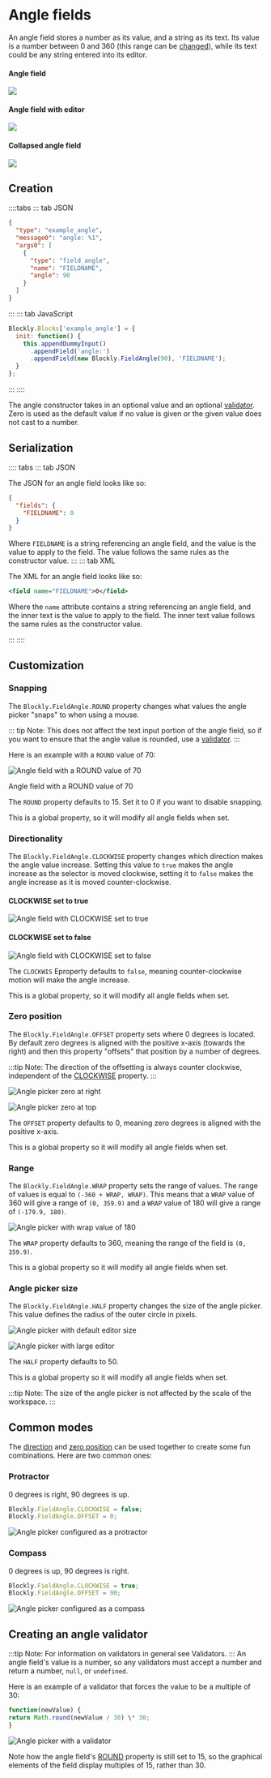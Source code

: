 # Angle fields

An angle field stores a number as its value, and a string as its text. Its value is a number between 0 and 360 (this range can be [changed](#range)), while its text could be any string entered into its editor.

#### Angle field

![](./angle/on_block.png)

#### Angle field with editor

![](./angle/with_editor.png)

#### Collapsed angle field

![](./angle/collapsed.png)

## Creation

::::tabs
::: tab JSON

```json
{
  "type": "example_angle",
  "message0": "angle: %1",
  "args0": [
    {
      "type": "field_angle",
      "name": "FIELDNAME",
      "angle": 90
    }
  ]
}
```

:::
::: tab JavaScript

```javascript
Blockly.Blocks['example_angle'] = {
  init: function() {
    this.appendDummyInput()
      .appendField('angle:')
      .appendField(new Blockly.FieldAngle(90), 'FIELDNAME');
  }
};
```

:::
::::

The angle constructor takes in an optional value and an optional [validator](#creating_an_angle_validator). Zero is used as the default value if no value is given or the given value does not cast to a number.

## Serialization

:::: tabs
::: tab JSON

The JSON for an angle field looks like so:

```json
{
  "fields": {
    "FIELDNAME": 0
  }
}
```

Where `FIELDNAME` is a string referencing an angle field, and the value is the value to apply to the field. The value follows the same rules as the constructor value.
:::
::: tab XML

The XML for an angle field looks like so:

```xml
<field name="FIELDNAME">0</field>
```

Where the `name` attribute contains a string referencing an angle field, and the inner text is the value to apply to the field. The inner text value follows the same rules as the constructor value.

:::
::::

## Customization

### Snapping

The `Blockly.FieldAngle.ROUND` property changes what values the angle picker "snaps" to when using a mouse.

::: tip
Note: This does not affect the text input portion of the angle field, so if you want to ensure that the angle value is rounded, use a [validator](#creating_an_angle_validator).
:::

Here is an example with a `ROUND` value of 70:

![Angle field with a ROUND value of 70](./angle/round_70.gif)

Angle field with a ROUND value of 70

The `ROUND` property defaults to 15. Set it to 0 if you want to disable snapping.

This is a global property, so it will modify all angle fields when set.

### Directionality

The `Blockly.FieldAngle.CLOCKWISE` property changes which direction makes the angle value increase. Setting this value to `true` makes the angle increase as the selector is moved clockwise, setting it to `false` makes the angle increase as it is moved counter-clockwise.

#### CLOCKWISE set to true

![Angle field with CLOCKWISE set to true](./angle/clockwise_true.gif)

#### CLOCKWISE set to false

![Angle field with CLOCKWISE set to false](./angle/clockwise_false.gif)

The `CLOCKWIS` Eproperty defaults to `false`, meaning counter-clockwise motion will make the angle increase.

This is a global property, so it will modify all angle fields when set.

### Zero position

The `Blockly.FieldAngle.OFFSET` property sets where 0 degrees is located. By default zero degrees is aligned with the positive x-axis (towards the right) and then this property "offsets" that position by a number of degrees.

:::tip
Note: The direction of the offsetting is always counter clockwise, independent of the [CLOCKWISE](#directionality) property.
:::

![Angle picker zero at right](./angle/offset_right.png)

![Angle picker zero at top](./angle/offset_top.png)

The `OFFSET` property defaults to 0, meaning zero degrees is aligned with the positive x-axis.

This is a global property so it will modify all angle fields when set.

### Range

The `Blockly.FieldAngle.WRAP` property sets the range of values. The range of values is equal to `(-360 + WRAP, WRAP)`. This means that a `WRAP` value of 360 will give a range of `(0, 359.9)` and a `WRAP` value of 180 will give a range of `(-179.9, 180)`.

![Angle picker with wrap value of 180](./angle/wrap.gif)

The `WRAP` property defaults to 360, meaning the range of the field is `(0, 359.9)`.

This is a global property so it will modify all angle fields when set.

### Angle picker size

The `Blockly.FieldAngle.HALF` property changes the size of the angle picker. This value defines the radius of the outer circle in pixels.

![Angle picker with default editor size](./angle/offset_right.png)

![Angle picker with large editor](./angle/editor_large.png)

The `HALF` property defaults to 50.

This is a global property so it will modify all angle fields when set.

:::tip
Note: The size of the angle picker is not affected by the scale of the workspace.
:::

## Common modes

The [direction](#directionality) and [zero position](#zero_position) can be used together to create some fun combinations. Here are two common ones:

### Protractor

0 degrees is right, 90 degrees is up.

```javascript
Blockly.FieldAngle.CLOCKWISE = false;
Blockly.FieldAngle.OFFSET = 0;
```

![Angle picker configured as a protractor](./angle/protractor.gif)

### Compass

0 degrees is up, 90 degrees is right.

```javascript
Blockly.FieldAngle.CLOCKWISE = true;
Blockly.FieldAngle.OFFSET = 90;
```

![Angle picker configured as a compass](./angle/compass.gif)

## Creating an angle validator

:::tip
Note: For information on validators in general see Validators.
:::
An angle field's value is a number, so any validators must accept a number and return a number, `null`, or `undefined`.

Here is an example of a validator that forces the value to be a multiple of 30:

```javascript
function(newValue) {
return Math.round(newValue / 30) \* 30;
}
```

![Angle picker with a validator](./angle/validator.gif)

Note how the angle field's [ROUND](#snapping) property is still set to 15, so the graphical elements of the field display multiples of 15, rather than 30.
